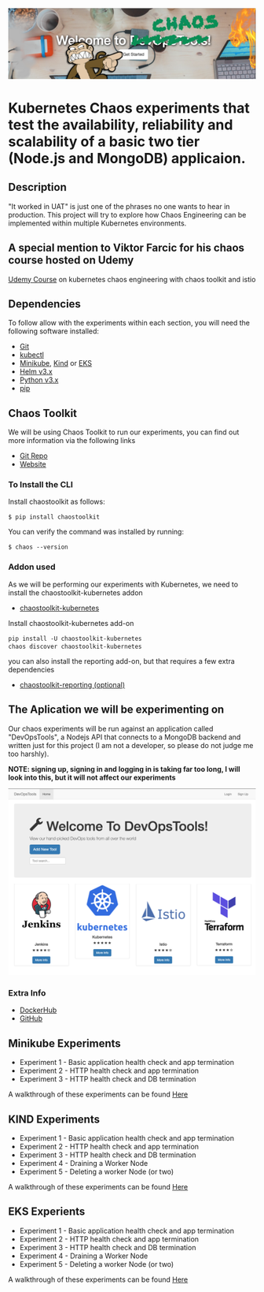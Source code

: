 <img src="screenshoot.png" align="centre" />

# Kubernetes Chaos experiments that test the availability, reliability and scalability of a basic two tier (Node.js and MongoDB) applicaion.

## Description
"It worked in UAT" is just one of the phrases no one wants to hear in production. This project will try to explore how Chaos Engineering can be implemented within multiple Kubernetes environments.

## A special mention to Viktor Farcic for his chaos course hosted on Udemy
[Udemy Course](https://www.udemy.com/course/kubernetes-chaos-engineering-with-chaos-toolkit-and-istio/) on kubernetes chaos engineering with chaos toolkit and istio

## Dependencies
To follow allow with the experiments within each section, you will need the following software installed:

- [Git](https://git-scm.com/)
- [kubectl](https://kubernetes.io/docs/tasks/tools/install-kubectl/)
- [Minikube](https://kubernetes.io/docs/tasks/tools/install-minikube/), [Kind](https://kind.sigs.k8s.io/docs/user/quick-start/) or [EKS](https://eksctl.io/)
- [Helm v3.x](https://helm.sh/docs/intro/install/)
- [Python v3.x](https://www.python.org/downloads)
- [pip](https://pip.pypa.io/en/stable/installing)

##  Chaos Toolkit
We will be using Chaos Toolkit to run our experiments, you can find out more information via the following links

- [Git Repo](https://github.com/chaostoolkit/chaostoolkit)
- [Website](https://chaostoolkit.org/)

### To Install the CLI

Install chaostoolkit as follows:
```
$ pip install chaostoolkit
```
You can verify the command was installed by running:

```
$ chaos --version
```

### Addon used
As we will be performing our experiments with Kubernetes, we need to install the chaostoolkit-kubernetes addon
- [chaostoolkit-kubernetes](https://github.com/chaostoolkit/chaostoolkit-kubernetes)

Install chaostoolkit-kubernetes add-on
```
pip install -U chaostoolkit-kubernetes
chaos discover chaostoolkit-kubernetes
```

you can also install the reporting add-on, but that requires a few extra dependencies
- [chaostoolkit-reporting (optional)](https://github.com/chaostoolkit/chaostoolkit-reporting)

## The Aplication we will be experimenting on
Our chaos experiments will be run against an application called "DevOpsTools", a Nodejs API that connects to a MongoDB backend and written just for this project (I am not a developer, so please do not judge me too harshly).

**NOTE: signing up, signing in and logging in is taking far too long, I will look into this, but it will not affect our experiments**

<img src="screenshoot-2.png" align="centre" />

### Extra Info
- [DockerHub](https://hub.docker.com/repository/docker/gashers82/devops-tools-api)
- [GitHub](https://github.com/GlenAshwood/DevOpsTools-API)

## Minikube Experiments
- Experiment 1 - Basic application health check and app termination
- Experiment 2 - HTTP health check and app termination
- Experiment 3 - HTTP health check and DB termination

A walkthrough of these experiments can be found [Here](https://github.com/GlenAshwood/chaos-demo/tree/master/minikube)

## KIND Experiments
- Experiment 1 - Basic application health check and app termination
- Experiment 2 - HTTP health check and app termination
- Experiment 3 - HTTP health check and DB termination
- Experiment 4 - Draining a Worker Node
- Experiment 5 - Deleting a worker Node (or two)

A walkthrough of these experiments can be found [Here](https://github.com/GlenAshwood/chaos-demo/tree/master/kind)

## EKS Experients
- Experiment 1 - Basic application health check and app termination
- Experiment 2 - HTTP health check and app termination
- Experiment 3 - HTTP health check and DB termination
- Experiment 4 - Draining a Worker Node
- Experiment 5 - Deleting a worker Node (or two)

A walkthrough of these experiments can be found [Here](https://github.com/GlenAshwood/chaos-demo/tree/master/eks)


